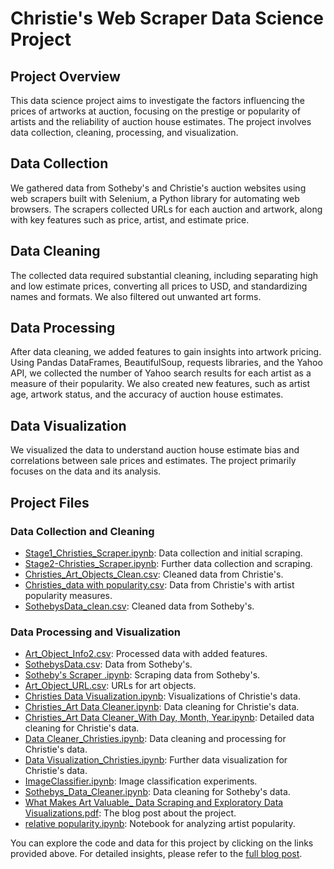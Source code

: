 # Christie's Web Scraper Data Science Project

## Project Overview

This data science project aims to investigate the factors influencing the prices of artworks at auction, focusing on the prestige or popularity of artists and the reliability of auction house estimates. The project involves data collection, cleaning, processing, and visualization.

## Data Collection

We gathered data from Sotheby's and Christie's auction websites using web scrapers built with Selenium, a Python library for automating web browsers. The scrapers collected URLs for each auction and artwork, along with key features such as price, artist, and estimate price.

## Data Cleaning

The collected data required substantial cleaning, including separating high and low estimate prices, converting all prices to USD, and standardizing names and formats. We also filtered out unwanted art forms.

## Data Processing

After data cleaning, we added features to gain insights into artwork pricing. Using Pandas DataFrames, BeautifulSoup, requests libraries, and the Yahoo API, we collected the number of Yahoo search results for each artist as a measure of their popularity. We also created new features, such as artist age, artwork status, and the accuracy of auction house estimates.

## Data Visualization

We visualized the data to understand auction house estimate bias and correlations between sale prices and estimates. The project primarily focuses on the data and its analysis.

## Project Files

### Data Collection and Cleaning
- [Stage1_Christies_Scraper.ipynb](https://github.com/marcusrprojects/What-Makes-Art-Valuable/blob/main/Christies%20web%20scraper/Stage1_Christies_Scraper.ipynb): Data collection and initial scraping.
- [Stage2-Christies_Scraper.ipynb](https://github.com/marcusrprojects/What-Makes-Art-Valuable/blob/main/Christies%20web%20scraper/Stage2-Christies_Scraper.ipynb): Further data collection and scraping.
- [Christies_Art_Objects_Clean.csv](https://github.com/marcusrprojects/What-Makes-Art-Valuable/blob/main/Clean%20Data/Christies_Art_Objects_Clean.csv): Cleaned data from Christie's.
- [Christies_data with popularity.csv](https://github.com/marcusrprojects/What-Makes-Art-Valuable/blob/main/Clean%20Data/Christies_data%20with%20popularity.csv): Data from Christie's with artist popularity measures.
- [SothebysData_clean.csv](https://github.com/marcusrprojects/What-Makes-Art-Valuable/blob/main/Clean%20Data/SothebysData_clean.csv): Cleaned data from Sotheby's.

### Data Processing and Visualization
- [Art_Object_Info2.csv](https://github.com/marcusrprojects/What-Makes-Art-Valuable/blob/main/Clean%20Data/Art_Object_Info2.csv): Processed data with added features.
- [SothebysData.csv](https://github.com/marcusrprojects/What-Makes-Art-Valuable/blob/main/Raw%20Data/SothebysData.csv): Data from Sotheby's.
- [Sotheby's Scraper .ipynb](https://github.com/marcusrprojects/What-Makes-Art-Valuable/blob/main/Sotheby's%20Scraper/Sotheby's%20Scraper%20.ipynb): Scraping data from Sotheby's.
- [Art_Object_URL.csv](https://github.com/marcusrprojects/What-Makes-Art-Valuable/blob/main/Sotheby's%20Scraper/Art_Object_URL.csv): URLs for art objects.
- [Christies Data Visualization.ipynb](https://github.com/marcusrprojects/What-Makes-Art-Valuable/blob/main/Christies%20Data%20Visualization.ipynb): Visualizations of Christie's data.
- [Christies_Art Data Cleaner.ipynb](https://github.com/marcusrprojects/What-Makes-Art-Valuable/blob/main/Christies%20Data%20Visualization.ipynb): Data cleaning for Christie's data.
- [Christies_Art Data Cleaner_With Day, Month, Year.ipynb](https://github.com/marcusrprojects/What-Makes-Art-Valuable/blob/main/Christies%20Data%20Visualization.ipynb): Detailed data cleaning for Christie's data.
- [Data Cleaner_Christies.ipynb](https://github.com/marcusrprojects/What-Makes-Art-Valuable/blob/main/Christies%20Data%20Visualization.ipynb): Data cleaning and processing for Christie's data.
- [Data Visualization_Christies.ipynb](https://github.com/marcusrprojects/What-Makes-Art-Valuable/blob/main/Christies%20Data%20Visualization.ipynb): Further data visualization for Christie's data.
- [ImageClassifier.ipynb](https://github.com/marcusrprojects/What-Makes-Art-Valuable/blob/main/ImageClassifier.ipynb): Image classification experiments.
- [Sothebys_Data_Cleaner.ipynb](https://github.com/marcusrprojects/What-Makes-Art-Valuable/blob/main/Sothebys_Data_Cleaner.ipynb): Data cleaning for Sotheby's data.
- [What Makes Art Valuable_ Data Scraping and Exploratory Data Visualizations.pdf](https://github.com/marcusrprojects/What-Makes-Art-Valuable/blob/main/What%20Makes%20Art%20Valuable_%20Data%20Scraping%20and%20Exploratory%20Data%20Visualizations.pdf): The blog post about the project.
- [relative popularity.ipynb](https://github.com/marcusrprojects/What-Makes-Art-Valuable/blob/main/relative%20popularity.ipynb): Notebook for analyzing artist popularity.

You can explore the code and data for this project by clicking on the links provided above. For detailed insights, please refer to the [full blog post](https://github.com/marcusrprojects/What-Makes-Art-Valuable/blob/main/What%20Makes%20Art%20Valuable_%20Data%20Scraping%20and%20Exploratory%20Data%20Visualizations.pdf).
